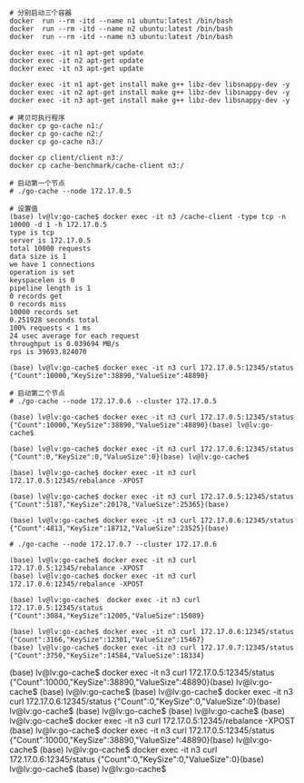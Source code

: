 ```shell
# 分别启动三个容器
docker  run --rm -itd --name n1 ubuntu:latest /bin/bash
docker  run --rm -itd --name n2 ubuntu:latest /bin/bash
docker  run --rm -itd --name n3 ubuntu:latest /bin/bash

docker exec -it n1 apt-get update
docker exec -it n2 apt-get update
docker exec -it n3 apt-get update

docker exec -it n1 apt-get install make g++ libz-dev libsnappy-dev -y
docker exec -it n2 apt-get install make g++ libz-dev libsnappy-dev -y
docker exec -it n3 apt-get install make g++ libz-dev libsnappy-dev -y

# 拷贝可执行程序
docker cp go-cache n1:/
docker cp go-cache n2:/
docker cp go-cache n3:/

docker cp client/client n3:/
docker cp cache-benchmark/cache-client n3:/

# 启动第一个节点
# ./go-cache --node 172.17.0.5

# 设置值
(base) lv@lv:go-cache$ docker exec -it n3 /cache-client -type tcp -n 10000 -d 1 -h 172.17.0.5
type is tcp
server is 172.17.0.5
total 10000 requests
data size is 1
we have 1 connections
operation is set
keyspacelen is 0
pipeline length is 1
0 records get
0 records miss
10000 records set
0.251928 seconds total
100% requests < 1 ms
24 usec average for each request
throughput is 0.039694 MB/s
rps is 39693.824070

(base) lv@lv:go-cache$ docker exec -it n3 curl 172.17.0.5:12345/status
{"Count":10000,"KeySize":38890,"ValueSize":48890}

# 启动第二个节点
# ./go-cache --node 172.17.0.6 --cluster 172.17.0.5

(base) lv@lv:go-cache$ docker exec -it n3 curl 172.17.0.5:12345/status
{"Count":10000,"KeySize":38890,"ValueSize":48890}(base) lv@lv:go-cache$ 

(base) lv@lv:go-cache$ docker exec -it n3 curl 172.17.0.6:12345/status
{"Count":0,"KeySize":0,"ValueSize":0}(base) lv@lv:go-cache$ 

(base) lv@lv:go-cache$ docker exec -it n3 curl 172.17.0.5:12345/rebalance -XPOST

(base) lv@lv:go-cache$ docker exec -it n3 curl 172.17.0.5:12345/status
{"Count":5187,"KeySize":20178,"ValueSize":25365}(base)

(base) lv@lv:go-cache$ docker exec -it n3 curl 172.17.0.6:12345/status
{"Count":4813,"KeySize":18712,"ValueSize":23525}(base) 

# ./go-cache --node 172.17.0.7 --cluster 172.17.0.6

(base) lv@lv:go-cache$ docker exec -it n3 curl 172.17.0.5:12345/rebalance -XPOST
(base) lv@lv:go-cache$ docker exec -it n3 curl 172.17.0.6:12345/rebalance -XPOST

(base) lv@lv:go-cache$  docker exec -it n3 curl 172.17.0.5:12345/status
{"Count":3084,"KeySize":12005,"ValueSize":15089}

(base) lv@lv:go-cache$ docker exec -it n3 curl 172.17.0.6:12345/status
{"Count":3166,"KeySize":12301,"ValueSize":15467}
(base) lv@lv:go-cache$ docker exec -it n3 curl 172.17.0.7:12345/status
{"Count":3750,"KeySize":14584,"ValueSize":18334}
```

(base) lv@lv:go-cache$ docker exec -it n3 curl 172.17.0.5:12345/status
{"Count":10000,"KeySize":38890,"ValueSize":48890}(base) lv@lv:go-cache$ 
(base) lv@lv:go-cache$ 
(base) lv@lv:go-cache$ docker exec -it n3 curl 172.17.0.6:12345/status
{"Count":0,"KeySize":0,"ValueSize":0}(base) lv@lv:go-cache$ 
(base) lv@lv:go-cache$ 
(base) lv@lv:go-cache$ 
(base) lv@lv:go-cache$ docker exec -it n3 curl 172.17.0.5:12345/rebalance -XPOST
(base) lv@lv:go-cache$ docker exec -it n3 curl 172.17.0.5:12345/status
{"Count":10000,"KeySize":38890,"ValueSize":48890}(base) lv@lv:go-cache$ 
(base) lv@lv:go-cache$ docker exec -it n3 curl 172.17.0.6:12345/status
{"Count":0,"KeySize":0,"ValueSize":0}(base) lv@lv:go-cache$ 
(base) lv@lv:go-cache$ 

